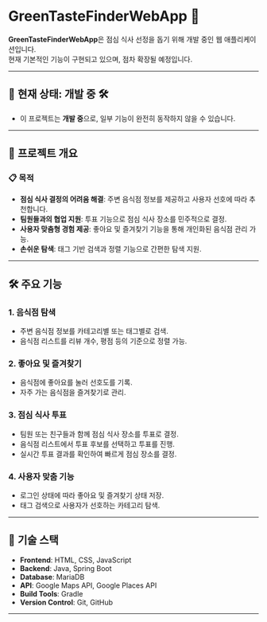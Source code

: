 # GreenTasteFinderWebApp 🌿

**GreenTasteFinderWebApp**은 점심 식사 선정을 돕기 위해 개발 중인 웹 애플리케이션입니다.  
현재 기본적인 기능이 구현되고 있으며, 점차 확장될 예정입니다.

---

## 🚧 현재 상태: 개발 중 🛠️

- 이 프로젝트는 **개발 중**으로, 일부 기능이 완전히 동작하지 않을 수 있습니다.

---

## 🚀 프로젝트 개요

### 📋 목적
- **점심 식사 결정의 어려움 해결**: 주변 음식점 정보를 제공하고 사용자 선호에 따라 추천합니다.
- **팀원들과의 협업 지원**: 투표 기능으로 점심 식사 장소를 민주적으로 결정.
- **사용자 맞춤형 경험 제공**: 좋아요 및 즐겨찾기 기능을 통해 개인화된 음식점 관리 가능.
- **손쉬운 탐색**: 태그 기반 검색과 정렬 기능으로 간편한 탐색 지원.

---

## 🛠️ 주요 기능


### 1. **음식점 탐색**
- 주변 음식점 정보를 카테고리별 또는 태그별로 검색.
- 음식점 리스트를 리뷰 개수, 평점 등의 기준으로 정렬 가능.

### 2. **좋아요 및 즐겨찾기**
- 음식점에 좋아요를 눌러 선호도를 기록.
- 자주 가는 음식점을 즐겨찾기로 관리.

### 3. **점심 식사 투표**
- 팀원 또는 친구들과 함께 점심 식사 장소를 투표로 결정.
- 음식점 리스트에서 투표 후보를 선택하고 투표를 진행.
- 실시간 투표 결과를 확인하여 빠르게 점심 장소를 결정.

### 4. **사용자 맞춤 기능**
- 로그인 상태에 따라 좋아요 및 즐겨찾기 상태 저장.
- 태그 검색으로 사용자가 선호하는 카테고리 탐색.


---

## 🌟 기술 스택

- **Frontend**: HTML, CSS, JavaScript
- **Backend**: Java, Spring Boot
- **Database**: MariaDB
- **API**: Google Maps API, Google Places API
- **Build Tools**: Gradle
- **Version Control**: Git, GitHub

---
